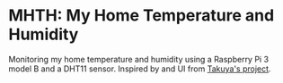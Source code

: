 # MHTH: My Home Temperature and Humidity

Monitoring my home temperature and humidity using a Raspberry Pi 3 model B and a DHT11 sensor. Inspired by and UI from [Takuya's project](https://github.com/craftzdog/anavi-phat-sensors-ui).
